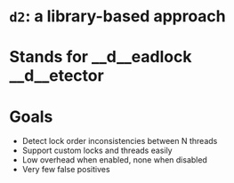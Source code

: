 <!SLIDE subsection>
# `d2`: a library-based approach


<!SLIDE>
# Stands for __d__eadlock __d__etector


<!SLIDE bullets incremental>
# Goals

* Detect lock order inconsistencies between N threads
* Support custom locks and threads easily
* Low overhead when enabled, none when disabled
* Very few false positives
